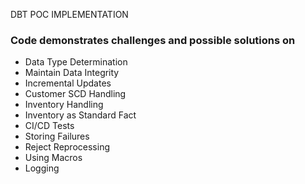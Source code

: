 DBT POC IMPLEMENTATION
### Code demonstrates challenges and possible solutions on
  - Data Type Determination​
  - Maintain Data Integrity​
  - Incremental Updates​
  - Customer SCD Handling​
  - Inventory Handling​
  - Inventory as Standard Fact​
  - CI/CD Tests​
  - Storing Failures​
  - Reject Reprocessing​
  - Using Macros
  - Logging

